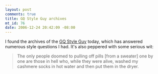 ```yaml
--- 
layout: post
comments: true
title: GQ Style Guy archives
mt_id: 76
date: 2006-12-24 20:42:09 -08:00
---
```

I found the archives of the [GQ Style Guy](http://men.style.com/gq/fashion/styleguy) today, which has answered numerous style questions I had.  It's also peppered with some serious wit:

<blockquote>The only people doomed to pulling off pills [from a sweater] one by one are those in hell who, while they were alive, washed my cashmere socks in hot water and then put them in the dryer.</blockquote>
